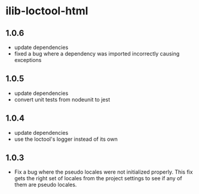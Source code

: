 # ilib-loctool-html

## 1.0.6

- update dependencies
- fixed a bug where a dependency was imported incorrectly causing
  exceptions

## 1.0.5

- update dependencies
- convert unit tests from nodeunit to jest

## 1.0.4

- update dependencies
- use the loctool's logger instead of its own

## 1.0.3

- Fix a bug where the pseudo locales were not initialized properly.
  This fix gets the right set of locales from the project settings to
  see if any of them are pseudo locales.
